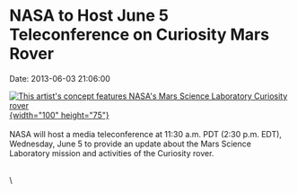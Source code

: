 NASA to Host June 5 Teleconference on Curiosity Mars Rover
==========================================================

Date: 2013-06-03 21:06:00

[![This artist\'s concept features NASA\'s Mars Science Laboratory
Curiosity
rover](http://www.jpl.nasa.gov/images/msl/20120607/pia15791-th.jpg){width="100"
height="75"}](http://www.jpl.nasa.gov/news/news.cfm?release=2013-185&rn=news.xml&rst=3814)\
\
NASA will host a media teleconference at 11:30 a.m. PDT (2:30 p.m. EDT),
Wednesday, June 5 to provide an update about the Mars Science Laboratory
mission and activities of the Curiosity rover.

\
\

